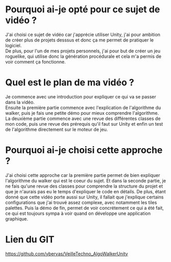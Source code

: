 # Pourquoi ai-je opté pour ce sujet de vidéo ?

J'ai choisi ce sujet de vidéo car j'apprécie utiliser Unity, j'ai pour ambition de créer plus de projets desssus et donc ça me permet de pratiquer le logiciel.  
De plus, pour l'un de mes projets personnels, j'ai pour but de créer un jeu roguelike, qui utilise donc la génération procédurale et cela m'a permis de voir comment ça fonctionne.

# Quel est le plan de ma vidéo ?

Je commence avec une introduction pour expliquer ce qui va se passer dans la vidéo.  
Ensuite la première partie commence avec l'explication de l'algorithme du walker, puis je fais une petite démo pour mieux comprendre l'algorithme.  
La deuxième partie commence avec une revue des différentes classes de mon code, puis une revue des prérequis qu'il faut sur Unity et enfin un test de l'algorithme directement sur le moteur de jeu.

# Pourquoi ai-je choisi cette approche ?

J'ai choisi cette approche car la première partie permet de bien expliquer l'algorithme du walker qui est le coeur du sujet. Et dans la seconde partie, je ne fais qu'une revue des classes pour comprendre la structure du projet et que je n'aurais pas eu le temps d'expliquer le code en détails. De plus, étant donné que cette vidéo porte aussi sur Unity, il fallait que j'explique certains configurations que j'ai trouvé assez complexe, avec notamment les tiles palettes. Puis la démo de fin, permet de voir concrétement ce qui a été fait, ce qui est toujours sympa à voir quand on développe une application graphique.

# Lien du GIT

https://github.com/ybervas/VeilleTechno_AlgoWalkerUnity